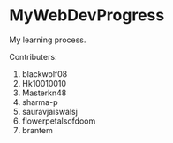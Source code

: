 # MyWebDevProgress
My learning process.

Contributers:

1. blackwolf08
2. Hk10010010
3. Masterkn48
4. sharma-p
5. sauravjaiswalsj
6. flowerpetalsofdoom
7. brantem
